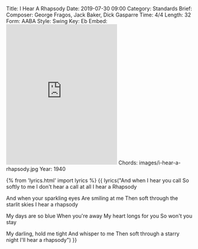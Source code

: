 Title: I Hear A Rhapsody
Date: 2019-07-30 09:00
Category: Standards
Brief:
Composer: George Fragos, Jack Baker, Dick Gasparre
Time: 4/4
Length: 32
Form: AABA
Style: Swing
Key: Eb
Embed: <iframe src="https://open.spotify.com/embed/user/thatdavidmiller/playlist/0Knrrj73LJjyFWTQOv8vWk" width="300" height="380" frameborder="0" allowtransparency="true" allow="encrypted-media"></iframe>
Chords: images/i-hear-a-rhapsody.jpg
Year: 1940

{% from 'lyrics.html' import lyrics %}
{{ lyrics("And when I hear you call
So softly to me
I don't hear a call at all
I hear a Rhapsody

And when your sparkling eyes
Are smiling at me
Then soft through the starlit skies
I hear a rhapsody

My days are so blue
When you're away
My heart longs for you
So won't you stay

My darling, hold me tight
And whisper to me
Then soft through a starry night
I'll hear a rhapsody") }}
